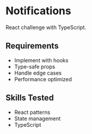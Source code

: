 # Notifications

React challenge with TypeScript.

## Requirements
- Implement with hooks
- Type-safe props
- Handle edge cases
- Performance optimized

## Skills Tested
- React patterns
- State management
- TypeScript
